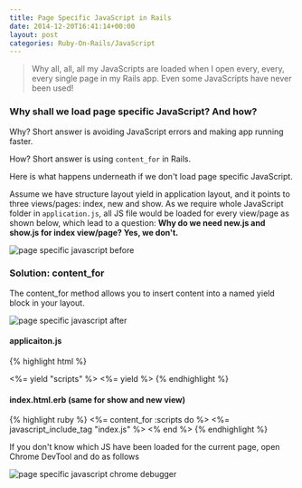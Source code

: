 ```yaml
---
title: Page Specific JavaScript in Rails
date: 2014-12-20T16:41:14+00:00
layout: post
categories: Ruby-On-Rails/JavaScript
---
```


> Why all, all, all my JavaScripts are loaded when I open every, every, every single page in my Rails app. Even some JavaScripts have never been used!

### Why shall we load page specific JavaScript? And how?

Why? Short answer is avoiding JavaScript errors and making app running faster.

How? Short answer is using `content_for` in Rails.

Here is what happens underneath if we don't load page specific JavaScript.

Assume we have structure layout yield in application layout, and it points to three views/pages: index, new and show. As we require whole JavaScript folder in `application.js`, all JS file would be loaded for every view/page as shown below, which lead to a question: **Why do we need new.js and show.js for index view/page? Yes, we don't.**

![page specific javascript before](/assets/images/2014/12/page-specific-javascript-before.jpg)

### Solution: content_for

The content_for method allows you to insert content into a named yield block in your layout.

![page specific javascript after](/assets/images/2014/12/page-specific-javascript-after.jpg)

#### applicaiton.js

{% highlight html %}
<head>
  <%= yield "scripts" %>
</head>

<body>
  <%= yield %>
</body>
{% endhighlight %}

#### index.html.erb (same for show and new view)

{% highlight ruby %}
<%= content_for :scripts do %>
  <%= javascript_include_tag "index.js" %>
<% end %>
{% endhighlight %}

If you don't know which JS have been loaded for the current page, open Chrome DevTool and do as follows

![page specific javascript chrome debugger](/assets/images/2014/12/page-specific-javascript-chrome-debugger.gif)
